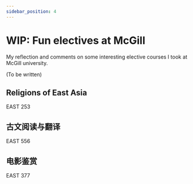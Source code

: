 ```yaml
---
sidebar_position: 4
---
```


# WIP: Fun electives at McGill
My reflection and comments on some interesting elective courses I took at McGill university.

(To be written)

## Religions of East Asia
EAST 253

## 古文阅读与翻译
EAST 556

## 电影鉴赏
EAST 377